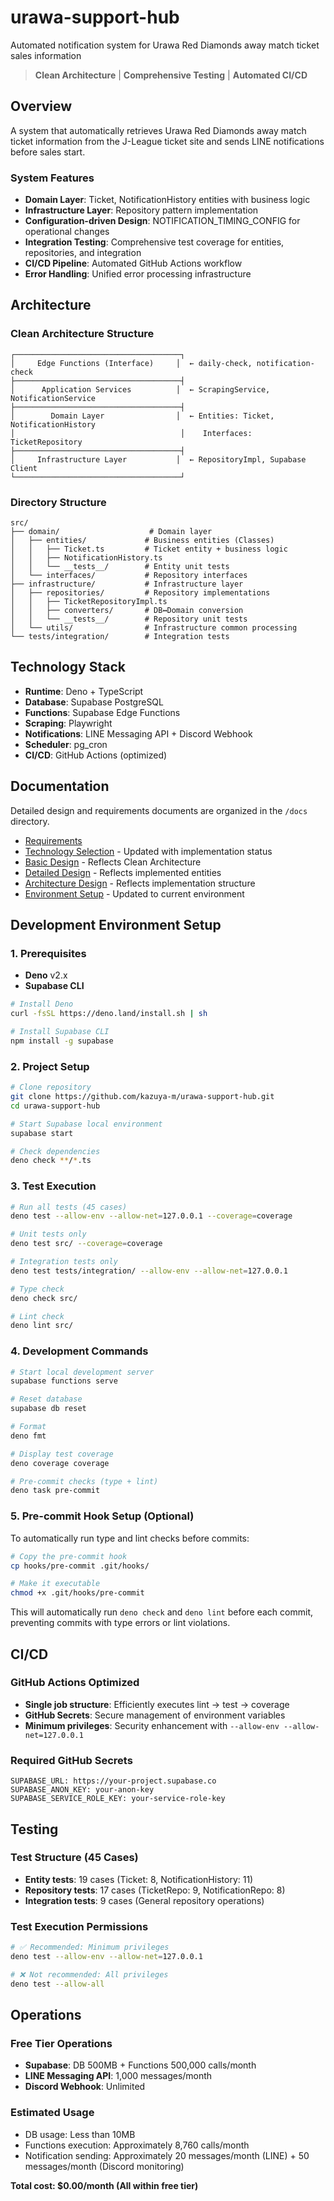 # urawa-support-hub

Automated notification system for Urawa Red Diamonds away match ticket sales information

> **Clean Architecture** | **Comprehensive Testing** | **Automated CI/CD**

## Overview

A system that automatically retrieves Urawa Red Diamonds away match ticket information from the
J-League ticket site and sends LINE notifications before sales start.

### System Features

- **Domain Layer**: Ticket, NotificationHistory entities with business logic
- **Infrastructure Layer**: Repository pattern implementation
- **Configuration-driven Design**: NOTIFICATION_TIMING_CONFIG for operational changes
- **Integration Testing**: Comprehensive test coverage for entities, repositories, and integration
- **CI/CD Pipeline**: Automated GitHub Actions workflow
- **Error Handling**: Unified error processing infrastructure

## Architecture

### Clean Architecture Structure

```
┌─────────────────────────────────────┐
│     Edge Functions (Interface)     │  ← daily-check, notification-check
├─────────────────────────────────────┤
│      Application Services          │  ← ScrapingService, NotificationService  
├─────────────────────────────────────┤
│        Domain Layer                │  ← Entities: Ticket, NotificationHistory
│                                     │    Interfaces: TicketRepository
├─────────────────────────────────────┤
│     Infrastructure Layer           │  ← RepositoryImpl, Supabase Client
└─────────────────────────────────────┘
```

### Directory Structure

```
src/
├── domain/                    # Domain layer
│   ├── entities/             # Business entities (Classes)
│   │   ├── Ticket.ts         # Ticket entity + business logic
│   │   ├── NotificationHistory.ts
│   │   └── __tests__/        # Entity unit tests
│   └── interfaces/           # Repository interfaces
├── infrastructure/           # Infrastructure layer  
│   ├── repositories/         # Repository implementations
│   │   ├── TicketRepositoryImpl.ts
│   │   ├── converters/       # DB↔Domain conversion
│   │   └── __tests__/        # Repository unit tests
│   └── utils/                # Infrastructure common processing
└── tests/integration/        # Integration tests
```

## Technology Stack

- **Runtime**: Deno + TypeScript
- **Database**: Supabase PostgreSQL
- **Functions**: Supabase Edge Functions
- **Scraping**: Playwright
- **Notifications**: LINE Messaging API + Discord Webhook
- **Scheduler**: pg_cron
- **CI/CD**: GitHub Actions (optimized)

## Documentation

Detailed design and requirements documents are organized in the `/docs` directory.

- [Requirements](docs/requirements.md)
- [Technology Selection](docs/tech-selection.md) - Updated with implementation status
- [Basic Design](docs/basic-design.md) - Reflects Clean Architecture
- [Detailed Design](docs/detailed-design.md) - Reflects implemented entities
- [Architecture Design](docs/architecture.md) - Reflects implementation structure
- [Environment Setup](docs/environment-setup.md) - Updated to current environment

## Development Environment Setup

### 1. Prerequisites

- **Deno** v2.x
- **Supabase CLI**

```bash
# Install Deno
curl -fsSL https://deno.land/install.sh | sh

# Install Supabase CLI
npm install -g supabase
```

### 2. Project Setup

```bash
# Clone repository
git clone https://github.com/kazuya-m/urawa-support-hub.git
cd urawa-support-hub

# Start Supabase local environment
supabase start

# Check dependencies
deno check **/*.ts
```

### 3. Test Execution

```bash
# Run all tests (45 cases)
deno test --allow-env --allow-net=127.0.0.1 --coverage=coverage

# Unit tests only
deno test src/ --coverage=coverage

# Integration tests only  
deno test tests/integration/ --allow-env --allow-net=127.0.0.1

# Type check
deno check src/

# Lint check
deno lint src/
```

### 4. Development Commands

```bash
# Start local development server
supabase functions serve

# Reset database
supabase db reset

# Format
deno fmt

# Display test coverage
deno coverage coverage

# Pre-commit checks (type + lint)
deno task pre-commit
```

### 5. Pre-commit Hook Setup (Optional)

To automatically run type and lint checks before commits:

```bash
# Copy the pre-commit hook
cp hooks/pre-commit .git/hooks/

# Make it executable
chmod +x .git/hooks/pre-commit
```

This will automatically run `deno check` and `deno lint` before each commit, preventing commits with
type errors or lint violations.

## CI/CD

### GitHub Actions Optimized

- **Single job structure**: Efficiently executes lint → test → coverage
- **GitHub Secrets**: Secure management of environment variables
- **Minimum privileges**: Security enhancement with `--allow-env --allow-net=127.0.0.1`

### Required GitHub Secrets

```
SUPABASE_URL: https://your-project.supabase.co
SUPABASE_ANON_KEY: your-anon-key
SUPABASE_SERVICE_ROLE_KEY: your-service-role-key
```

## Testing

### Test Structure (45 Cases)

- **Entity tests**: 19 cases (Ticket: 8, NotificationHistory: 11)
- **Repository tests**: 17 cases (TicketRepo: 9, NotificationRepo: 8)
- **Integration tests**: 9 cases (General repository operations)

### Test Execution Permissions

```bash
# ✅ Recommended: Minimum privileges
deno test --allow-env --allow-net=127.0.0.1

# ❌ Not recommended: All privileges
deno test --allow-all
```

## Operations

### Free Tier Operations

- **Supabase**: DB 500MB + Functions 500,000 calls/month
- **LINE Messaging API**: 1,000 messages/month
- **Discord Webhook**: Unlimited

### Estimated Usage

- DB usage: Less than 10MB
- Functions execution: Approximately 8,760 calls/month
- Notification sending: Approximately 20 messages/month (LINE) + 50 messages/month (Discord
  monitoring)

**Total cost: $0.00/month (All within free tier)**
